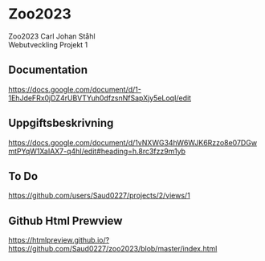 # Zoo2023

Zoo2023 Carl Johan Ståhl  
Webutveckling Projekt 1

## Documentation

<https://docs.google.com/document/d/1-1EhJdeFRx0jDZ4rUBVTYuh0dfzsnNfSapXjy5eLoqI/edit>

## Uppgiftsbeskrivning

<https://docs.google.com/document/d/1vNXWG34hW6WJK6Rzzo8e07DGwmtPYqW1XaIAX7-q4hI/edit#heading=h.8rc3fzz9m1yb>

## To Do

<https://github.com/users/Saud0227/projects/2/views/1>

## Github Html Prewview

<https://htmlpreview.github.io/?https://github.com/Saud0227/zoo2023/blob/master/index.html>
